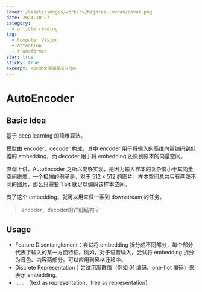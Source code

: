 ```yaml
---
cover: /assets/images/work/cv/highres-lowram/cover.png
date: 2024-10-27
category:
  - article reading
tag:
  - Computer Vision
  - attention
  - transformer
star: true
sticky: true
excerpt: <p>论文阅读笔记</p>
---
```

# AutoEncoder
## Basic Idea

基于 deep learning 的降维算法。

模型由 encoder、decoder 构成，其中 encoder 用于将输入的高维向量编码到低维的 embedding，而 decoder 用于将 embedding 还原到原本的向量空间。

直观上讲，AutoEncoder 之所以能够实现，是因为输入样本的复杂度小于其向量空间维度。一个极端的例子是，对于 $512 \times 512$ 的图片，样本空间总共只有两张不同的图片，那么只需要 1 bit 就足以编码该样本空间。

有了这个 embedding，就可以用来做一系列 downstream 的任务。

> encoder、decoder的详细结构？

## Usage

- Feature Disentanglement：尝试将 embedding 拆分成不同部分，每个部分代表了输入的某一方面特征。例如，对于语音输入，尝试将 embedding 拆分为音色、内容两部分。可以应用到风格迁移中。
- Discrete Representation：尝试用离散值（例如 01 编码、one-hot 编码）来表示 embedding。
- ...... （text as representation、tree as representation）